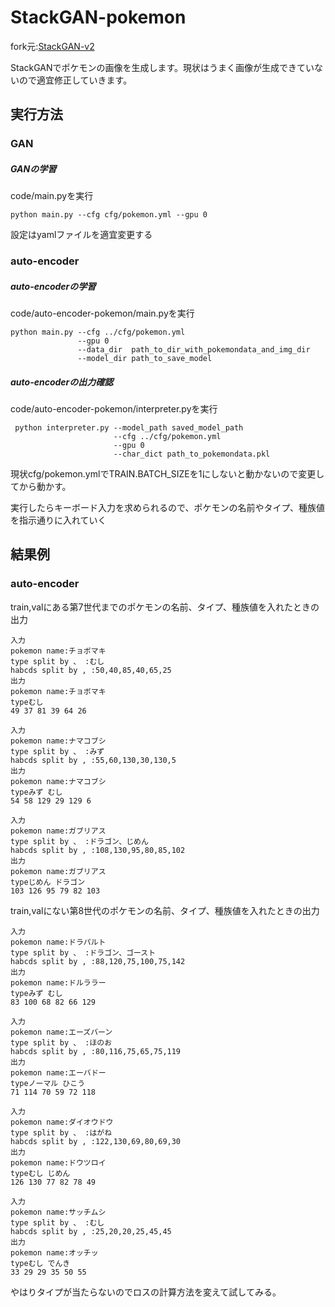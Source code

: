 # StackGAN-pokemon
fork元:[StackGAN-v2](https://github.com/hanzhanggit/StackGAN-v2)

StackGANでポケモンの画像を生成します。現状はうまく画像が生成できていないので適宜修正していきます。

## 実行方法
### GAN
##### GANの学習
code/main.pyを実行

```python main.py --cfg cfg/pokemon.yml --gpu 0```

設定はyamlファイルを適宜変更する
### auto-encoder
##### auto-encoderの学習
code/auto-encoder-pokemon/main.pyを実行
```
python main.py --cfg ../cfg/pokemon.yml 
               --gpu 0
               --data_dir  path_to_dir_with_pokemondata_and_img_dir
               --model_dir path_to_save_model 
```
##### auto-encoderの出力確認
code/auto-encoder-pokemon/interpreter.pyを実行

```
 python interpreter.py --model_path saved_model_path
                       --cfg ../cfg/pokemon.yml  
                       --gpu 0 
                       --char_dict path_to_pokemondata.pkl  
```
現状cfg/pokemon.ymlでTRAIN.BATCH_SIZEを1にしないと動かないので変更してから動かす。

実行したらキーボード入力を求められるので、ポケモンの名前やタイプ、種族値を指示通りに入れていく

## 結果例
### auto-encoder
train,valにある第7世代までのポケモンの名前、タイプ、種族値を入れたときの出力
```
入力
pokemon name:チョボマキ
type split by 、 :むし
habcds split by , :50,40,85,40,65,25
出力
pokemon name:チョボマキ
typeむし
49 37 81 39 64 26

入力
pokemon name:ナマコブシ
type split by 、 :みず
habcds split by , :55,60,130,30,130,5
出力
pokemon name:ナマコブシ
typeみず むし
54 58 129 29 129 6

入力
pokemon name:ガブリアス
type split by 、 :ドラゴン、じめん
habcds split by , :108,130,95,80,85,102
出力
pokemon name:ガブリアス
typeじめん ドラゴン
103 126 95 79 82 103
```
train,valにない第8世代のポケモンの名前、タイプ、種族値を入れたときの出力
```
入力
pokemon name:ドラパルト
type split by 、 :ドラゴン、ゴースト
habcds split by , :88,120,75,100,75,142
出力
pokemon name:ドルララー
typeみず むし
83 100 68 82 66 129

入力
pokemon name:エーズバーン
type split by 、 :ほのお
habcds split by , :80,116,75,65,75,119
出力
pokemon name:エーバドー
typeノーマル ひこう
71 114 70 59 72 118

入力
pokemon name:ダイオウドウ
type split by 、 :はがね
habcds split by , :122,130,69,80,69,30
出力
pokemon name:ドウツロイ
typeむし じめん
126 130 77 82 78 49

入力
pokemon name:サッチムシ
type split by 、 :むし
habcds split by , :25,20,20,25,45,45
出力
pokemon name:オッチッ
typeむし でんき
33 29 29 35 50 55
```

やはりタイプが当たらないのでロスの計算方法を変えて試してみる。